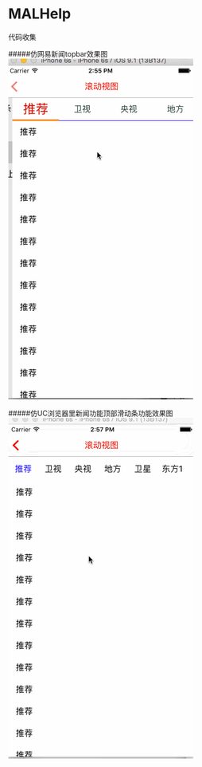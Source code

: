 # MALHelp
代码收集

#####仿网易新闻topbar效果图
![效果图](https://github.com/tiantiankaixin/MALHelp/blob/master/效果图/仿网易topbar效果.gif)

#####仿UC浏览器里新闻功能顶部滑动条功能效果图
![效果图](https://github.com/tiantiankaixin/MALHelp/blob/master/效果图/仿UC浏览器新闻topBar效果.gif)


